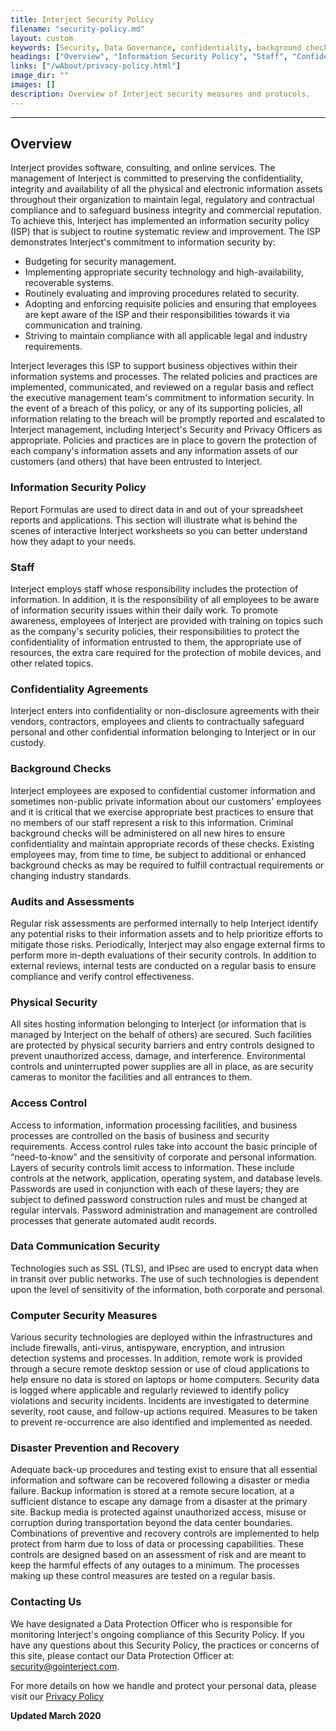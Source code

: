 ```yaml
---
title: Interject Security Policy
filename: "security-policy.md"
layout: custom
keywords: [Security, Data Governance, confidentiality, background checks, audits, assessments, access control, disaster, recovery]
headings: ["Overview", "Information Security Policy", "Staff", "Confidentiality Agreements", "Background Checks", "Audits and Assessments", "Physical Security", "Access Control", "Data Communication Security", "Computer Security Measures", "Disaster Prevention and Recovery", "Contacting Us"]
links: ["/wAbout/privacy-policy.html"]
image_dir: ""
images: []
description: Overview of Interject security measures and protocols.
---
```

* * *

## Overview

Interject provides software, consulting, and online services. The management of Interject is committed to preserving the confidentiality, integrity and availability of all the physical and electronic information assets throughout their organization to maintain legal, regulatory and contractual compliance and to safeguard business integrity and commercial reputation. To achieve this, Interject has implemented an information security policy (ISP) that is subject to routine systematic review and improvement. The ISP demonstrates Interject's commitment to information security by:

- Budgeting for security management.
- Implementing appropriate security technology and high-availability, recoverable systems.
- Routinely evaluating and improving procedures related to security.
- Adopting and enforcing requisite policies and ensuring that employees are kept aware of the ISP and their responsibilities towards it via communication and training.
- Striving to maintain compliance with all applicable legal and industry requirements.

Interject leverages this ISP to support business objectives within their information systems and processes. The related policies and practices are implemented, communicated, and reviewed on a regular basis and reflect the executive management team's commitment to information security. In the event of a breach of this policy, or any of its supporting policies, all information relating to the breach will be promptly reported and escalated to Interject management, including Interject's Security and Privacy Officers as appropriate. Policies and practices are in place to govern the protection of each company's information assets and any information assets of our customers (and others) that have been entrusted to Interject.

### Information Security Policy

Report Formulas are used to direct data in and out of your spreadsheet reports and applications. This section will illustrate what is behind the scenes of interactive Interject worksheets so you can better understand how they adapt to your needs.

### Staff

Interject employs staff whose responsibility includes the protection of information. In addition, it is the responsibility of all employees to be aware of information security issues within their daily work. To promote awareness, employees of Interject are provided with training on topics such as the company's security policies, their responsibilities to protect the confidentiality of information entrusted to them, the appropriate use of resources, the extra care required for the protection of mobile devices, and other related topics.

### Confidentiality Agreements

Interject enters into confidentiality or non-disclosure agreements with their vendors, contractors, employees and clients to contractually safeguard personal and other confidential information belonging to Interject or in our custody.

### Background Checks

Interject employees are exposed to confidential customer information and sometimes non-public private information about our customers' employees and it is critical that we exercise appropriate best practices to ensure that no members of our staff represent a risk to this information. Criminal background checks will be administered on all new hires to ensure confidentiality and maintain appropriate records of these checks. Existing employees may, from time to time, be subject to additional or enhanced background checks as may be required to fulfill contractual requirements or changing industry standards.

### Audits and Assessments

Regular risk assessments are performed internally to help Interject identify any potential risks to their information assets and to help prioritize efforts to mitigate those risks. Periodically, Interject may also engage external firms to perform more in-depth evaluations of their security controls. In addition to external reviews, internal tests are conducted on a regular basis to ensure compliance and verify control effectiveness.

### Physical Security

All sites hosting information belonging to Interject (or information that is managed by Interject on the behalf of others) are secured. Such facilities are protected by physical security barriers and entry controls designed to prevent unauthorized access, damage, and interference. Environmental controls and uninterrupted power supplies are all in place, as are security cameras to monitor the facilities and all entrances to them.

### Access Control

Access to information, information processing facilities, and business processes are controlled on the basis of business and security requirements. Access control rules take into account the basic principle of “need-to-know” and the sensitivity of corporate and personal information. Layers of security controls limit access to information. These include controls at the network, application, operating system, and database levels. Passwords are used in conjunction with each of these layers; they are subject to defined password construction rules and must be changed at regular intervals. Password administration and management are controlled processes that generate automated audit records.

### Data Communication Security

Technologies such as SSL (TLS), and IPsec are used to encrypt data when in transit over public networks. The use of such technologies is dependent upon the level of sensitivity of the information, both corporate and personal.

### Computer Security Measures

Various security technologies are deployed within the infrastructures and include firewalls, anti-virus, antispyware, encryption, and intrusion detection systems and processes. In addition, remote work is provided through a secure remote desktop session or use of cloud applications to help ensure no data is stored on laptops or home computers. Security data is logged where applicable and regularly reviewed to identify policy violations and security incidents. Incidents are investigated to determine severity, root cause, and follow-up actions required. Measures to be taken to prevent re-occurrence are also identified and implemented as needed.

### Disaster Prevention and Recovery

Adequate back-up procedures and testing exist to ensure that all essential information and software can be recovered following a disaster or media failure. Backup information is stored at a remote secure location, at a sufficient distance to escape any damage from a disaster at the primary site. Backup media is protected against unauthorized access, misuse or corruption during transportation beyond the data center boundaries. Combinations of preventive and recovery controls are implemented to help protect from harm due to loss of data or processing capabilities. These controls are designed based on an assessment of risk and are meant to keep the harmful effects of any outages to a minimum. The processes making up these control measures are tested on a regular basis.

### Contacting Us

We have designated a Data Protection Officer who is responsible for monitoring Interject's ongoing compliance of this Security Policy. If you have any questions about this Security Policy, the practices or concerns of this site, please contact our Data Protection Officer at: security@gointerject.com.

For more details on how we handle and protect your personal data, please visit our [Privacy Policy](/wAbout/privacy-policy.html)

**Updated March 2020**